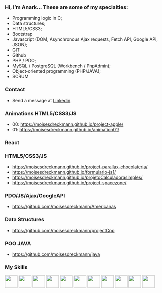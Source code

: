### Hi, I’m Anark... These are some of my specialties:

* Programming logic in C;
* Data structures;
* HTML5/CSS3;
* Bootstrap
* Javascript (DOM, Asynchronous Ajax requests, Fetch API, Google API, JSON);
* GIT
* Github
* PHP / PDO;
* MySQL / PostgreSQL (Workbench / PhpAdmin);
* Object-oriented programming (PHP/JAVA);
* SCRUM

### Contact

* Send a message at <a href="https://www.linkedin.com/in/moisés-dreckmann-245756219/" target="_blank">Linkedin</a>.

### Animations HTML5/CSS3/JS
* 00: https://moisesdreckmann.github.io/project-apple/
* 01: https://moisesdreckmann.github.io/animation01/

### React

### HTML5/CSS3/JS

* https://moisesdreckmann.github.io/project-parallax-chocolateria/
* https://moisesdreckmann.github.io/formulario-js1/
* https://moisesdreckmann.github.io/projetoCalculadorasimples/
* https://moisesdreckmann.github.io/project-spacezone/

### PDO/JS/Ajax/GoogleAPI

* https://github.com/moisesdreckmann/Americanas

### Data Structures

* https://github.com/moisesdreckmann/projectCpp

### POO JAVA 

* https://github.com/moisesdreckmann/java

### My Skills

<div>

<img src="https://cdn.jsdelivr.net/gh/devicons/devicon/icons/c/c-original.svg" width="40px" height="40px"/>
<img src="https://cdn.jsdelivr.net/gh/devicons/devicon/icons/photoshop/photoshop-plain.svg" width="40px" height="40px"/>
<img src="https://cdn.jsdelivr.net/gh/devicons/devicon/icons/css3/css3-original-wordmark.svg" width="40px" height="40px"/>
<img src="https://cdn.jsdelivr.net/gh/devicons/devicon/icons/html5/html5-original-wordmark.svg" width="40px" height="40px"/>
<img src="https://cdn.jsdelivr.net/gh/devicons/devicon/icons/git/git-original.svg" width="40px" height="40px"/>
<img src="https://cdn.jsdelivr.net/gh/devicons/devicon/icons/github/github-original.svg" width="40px" height="40px"/>
<img src="https://cdn.jsdelivr.net/gh/devicons/devicon/icons/javascript/javascript-original.svg" width="40px" height="40px"/>
<img src="https://cdn.jsdelivr.net/gh/devicons/devicon/icons/php/php-original.svg" width="40px" height="40px"/>
<img src="https://cdn.jsdelivr.net/gh/devicons/devicon/icons/mysql/mysql-original.svg" width="40px" height="40px"/>
<img src="https://cdn.jsdelivr.net/gh/devicons/devicon/icons/postgresql/postgresql-original.svg" width="40px" height="40px"/>
<img src="https://cdn.jsdelivr.net/gh/devicons/devicon/icons/java/java-original-wordmark.svg" width="40px" height="40px" />
          


</div>
